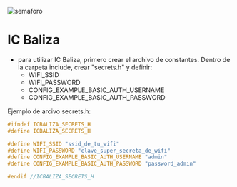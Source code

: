 ![semaforo](https://encrypted-tbn0.gstatic.com/images?q=tbn:ANd9GcTKbw-lMej4nVH1r6zZ3DhuXDCs3Xmyg3NfZQ&usqp=CAU)

# IC Baliza 


- para utilizar IC Baliza, primero crear el archivo de constantes. Dentro de la carpeta include, crear "secrets.h" y definir:
  - WIFI_SSID
  - WIFI_PASSWORD
  - CONFIG_EXAMPLE_BASIC_AUTH_USERNAME
  - CONFIG_EXAMPLE_BASIC_AUTH_PASSWORD


Ejemplo de arcivo secrets.h:

```C
#ifndef ICBALIZA_SECRETS_H
#define ICBALIZA_SECRETS_H

#define WIFI_SSID "ssid_de_tu_wifi"
#define WIFI_PASSWORD "clave_super_secreta_de_wifi"
#define CONFIG_EXAMPLE_BASIC_AUTH_USERNAME "admin"
#define CONFIG_EXAMPLE_BASIC_AUTH_PASSWORD "password_admin"

#endif //ICBALIZA_SECRETS_H
```